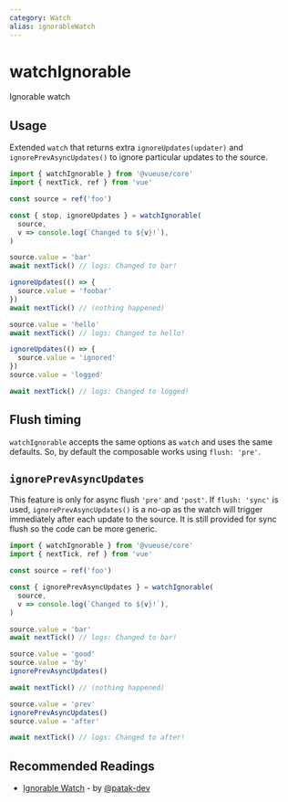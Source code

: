 ```yaml
---
category: Watch
alias: ignorableWatch
---
```


# watchIgnorable

Ignorable watch

## Usage

Extended `watch` that returns extra `ignoreUpdates(updater)` and `ignorePrevAsyncUpdates()` to ignore particular updates to the source.

```ts
import { watchIgnorable } from '@vueuse/core'
import { nextTick, ref } from 'vue'

const source = ref('foo')

const { stop, ignoreUpdates } = watchIgnorable(
  source,
  v => console.log(`Changed to ${v}!`),
)

source.value = 'bar'
await nextTick() // logs: Changed to bar!

ignoreUpdates(() => {
  source.value = 'foobar'
})
await nextTick() // (nothing happened)

source.value = 'hello'
await nextTick() // logs: Changed to hello!

ignoreUpdates(() => {
  source.value = 'ignored'
})
source.value = 'logged'

await nextTick() // logs: Changed to logged!
```

## Flush timing

`watchIgnorable` accepts the same options as `watch` and uses the same defaults.
So, by default the composable works using `flush: 'pre'`.

## `ignorePrevAsyncUpdates`

This feature is only for async flush `'pre'` and `'post'`. If `flush: 'sync'` is used, `ignorePrevAsyncUpdates()` is a no-op as the watch will trigger immediately after each update to the source. It is still provided for sync flush so the code can be more generic.

```ts
import { watchIgnorable } from '@vueuse/core'
import { nextTick, ref } from 'vue'

const source = ref('foo')

const { ignorePrevAsyncUpdates } = watchIgnorable(
  source,
  v => console.log(`Changed to ${v}!`),
)

source.value = 'bar'
await nextTick() // logs: Changed to bar!

source.value = 'good'
source.value = 'by'
ignorePrevAsyncUpdates()

await nextTick() // (nothing happened)

source.value = 'prev'
ignorePrevAsyncUpdates()
source.value = 'after'

await nextTick() // logs: Changed to after!
```

## Recommended Readings

- [Ignorable Watch](https://patak.dev/vue/ignorable-watch.html) - by [@patak-dev](https://github.com/patak-dev)
